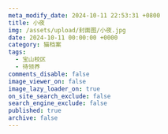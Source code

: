 ```yaml
---
meta_modify_date: 2024-10-11 22:53:31 +0800
title: 小夜
img: /assets/upload/封面图/小夜.jpg
date: 2024-10-11 00:00:00 +0000
category: 猫档案
tags:
  - 宝山校区
  - 待领养
comments_disable: false
image_viewer_on: false
image_lazy_loader_on: true
on_site_search_exclude: false
search_engine_exclude: false
published: true
archive: false
---
```

